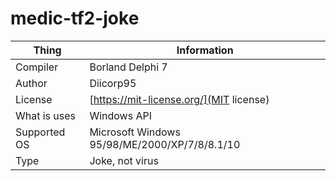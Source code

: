 # medic-tf2-joke
Thing  | Information
------ | -----------
Compiler | Borland Delphi 7
Author | Diicorp95
License | [https://mit-license.org/](MIT license)
What is uses | Windows API
Supported OS | Microsoft Windows 95/98/ME/2000/XP/7/8/8.1/10
Type | Joke, not virus
